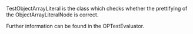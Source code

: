 TestObjectArrayLiteral is the class which checks whether the prettifying of the ObjectArrayLiteralNode is correct.

Further information can be found in the OPTestEvaluator.